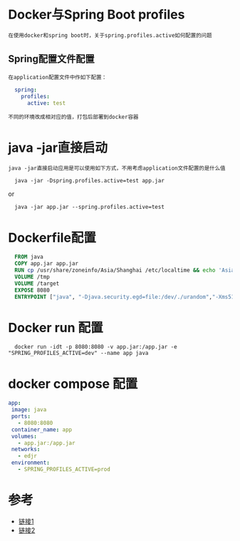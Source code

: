 # Docker与Spring Boot profiles

    在使用docker和spring boot时，关于spring.profiles.active如何配置的问题

## Spring配置文件配置
    在application配置文件中作如下配置：

  ```yml
    spring:
      profiles:
        active: test
  ```
    不同的环境改成相对应的值，打包后部署到docker容器

# java -jar直接启动

    java -jar直接启动应用是可以使用如下方式，不用考虑application文件配置的是什么值
```shell
  java -jar -Dspring.profiles.active=test app.jar
```
or

```shell
  java -jar app.jar --spring.profiles.active=test
```

# Dockerfile配置

```Dockerfile
  FROM java
  COPY app.jar app.jar
  RUN cp /usr/share/zoneinfo/Asia/Shanghai /etc/localtime && echo 'Asia/Shanghai' > /etc/timezone
  VOLUME /tmp
  VOLUME /target
  EXPOSE 8080
  ENTRYPOINT ["java", "-Djava.security.egd=file:/dev/./urandom","-Xms512m","-Xmx512m", "-Dspring.profiles.active=dev", "-jar","/app.jar"]
```

# Docker run 配置

```shell
  docker run -idt -p 8080:8080 -v app.jar:/app.jar -e "SPRING_PROFILES_ACTIVE=dev" --name app java
```

# docker compose 配置

```yml
app:
 image: java
 ports:
   - 8080:8080
 container_name: app
 volumes:
   - app.jar:/app.jar
 networks:
   - edjr
 environment:
   - SPRING_PROFILES_ACTIVE=prod
```

# 参考
* [链接1](https://segmentfault.com/a/1190000011367595)
* [链接2](https://yq.aliyun.com/articles/25408)
